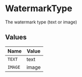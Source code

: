 # WatermarkType

The watermark type (text or image)


## Values

| Name    | Value   |
| ------- | ------- |
| `TEXT`  | text    |
| `IMAGE` | image   |